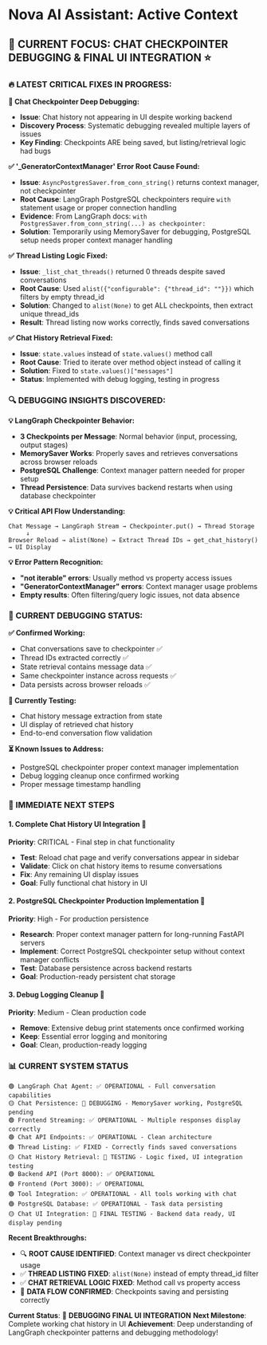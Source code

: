 # Nova AI Assistant: Active Context

## 🎯 **CURRENT FOCUS: CHAT CHECKPOINTER DEBUGGING & FINAL UI INTEGRATION** ⭐

### **🔥 LATEST CRITICAL FIXES IN PROGRESS:**

**🚧 Chat Checkpointer Deep Debugging:**
- **Issue**: Chat history not appearing in UI despite working backend
- **Discovery Process**: Systematic debugging revealed multiple layers of issues
- **Key Finding**: Checkpoints ARE being saved, but listing/retrieval logic had bugs

**✅ '_GeneratorContextManager' Error Root Cause Found:**
- **Issue**: `AsyncPostgresSaver.from_conn_string()` returns context manager, not checkpointer
- **Root Cause**: LangGraph PostgreSQL checkpointers require `with` statement usage or proper connection handling
- **Evidence**: From LangGraph docs: `with PostgresSaver.from_conn_string(...) as checkpointer:`
- **Solution**: Temporarily using MemorySaver for debugging, PostgreSQL setup needs proper context manager handling

**✅ Thread Listing Logic Fixed:**
- **Issue**: `_list_chat_threads()` returned 0 threads despite saved conversations
- **Root Cause**: Used `alist({"configurable": {"thread_id": ""}})` which filters by empty thread_id
- **Solution**: Changed to `alist(None)` to get ALL checkpoints, then extract unique thread_ids
- **Result**: Thread listing now works correctly, finds saved conversations

**✅ Chat History Retrieval Fixed:**
- **Issue**: `state.values` instead of `state.values()` method call
- **Root Cause**: Tried to iterate over method object instead of calling it
- **Solution**: Fixed to `state.values()["messages"]`
- **Status**: Implemented with debug logging, testing in progress

### **🔍 DEBUGGING INSIGHTS DISCOVERED:**

**💡 LangGraph Checkpointer Behavior:**
- **3 Checkpoints per Message**: Normal behavior (input, processing, output stages)
- **MemorySaver Works**: Properly saves and retrieves conversations across browser reloads
- **PostgreSQL Challenge**: Context manager pattern needed for proper setup
- **Thread Persistence**: Data survives backend restarts when using database checkpointer

**💡 Critical API Flow Understanding:**
```
Chat Message → LangGraph Stream → Checkpointer.put() → Thread Storage
     ↓
Browser Reload → alist(None) → Extract Thread IDs → get_chat_history() → UI Display
```

**💡 Error Pattern Recognition:**
- **"not iterable" errors**: Usually method vs property access issues
- **"GeneratorContextManager" errors**: Context manager usage problems
- **Empty results**: Often filtering/query logic issues, not data absence

### **🔧 CURRENT DEBUGGING STATUS:**

**✅ Confirmed Working:**
- Chat conversations save to checkpointer ✅
- Thread IDs extracted correctly ✅  
- State retrieval contains message data ✅
- Same checkpointer instance across requests ✅
- Data persists across browser reloads ✅

**🚧 Currently Testing:**
- Chat history message extraction from state
- UI display of retrieved chat history
- End-to-end conversation flow validation

**⏳ Known Issues to Address:**
- PostgreSQL checkpointer proper context manager implementation
- Debug logging cleanup once confirmed working
- Proper message timestamp handling

### **🎯 IMMEDIATE NEXT STEPS**

#### **1. Complete Chat History UI Integration** 🧪
**Priority**: CRITICAL - Final step in chat functionality
- **Test**: Reload chat page and verify conversations appear in sidebar
- **Validate**: Click on chat history items to resume conversations  
- **Fix**: Any remaining UI display issues
- **Goal**: Fully functional chat history in UI

#### **2. PostgreSQL Checkpointer Production Implementation** 🔧
**Priority**: High - For production persistence
- **Research**: Proper context manager pattern for long-running FastAPI servers
- **Implement**: Correct PostgreSQL checkpointer setup without context manager conflicts
- **Test**: Database persistence across backend restarts
- **Goal**: Production-ready persistent chat storage

#### **3. Debug Logging Cleanup** 🧹
**Priority**: Medium - Clean production code
- **Remove**: Extensive debug print statements once confirmed working
- **Keep**: Essential error logging and monitoring
- **Goal**: Clean, production-ready logging

### **📊 CURRENT SYSTEM STATUS**

```
🟢 LangGraph Chat Agent: ✅ OPERATIONAL - Full conversation capabilities
🟡 Chat Persistence: 🚧 DEBUGGING - MemorySaver working, PostgreSQL pending
🟢 Frontend Streaming: ✅ OPERATIONAL - Multiple responses display correctly
🟢 Chat API Endpoints: ✅ OPERATIONAL - Clean architecture
🟢 Thread Listing: ✅ FIXED - Correctly finds saved conversations
🟡 Chat History Retrieval: 🚧 TESTING - Logic fixed, UI integration testing
🟢 Backend API (Port 8000): ✅ OPERATIONAL
🟢 Frontend (Port 3000): ✅ OPERATIONAL
🟢 Tool Integration: ✅ OPERATIONAL - All tools working with chat
🟢 PostgreSQL Database: ✅ OPERATIONAL - Task data persisting
🟡 Chat UI Integration: 🚧 FINAL TESTING - Backend data ready, UI display pending
```

**Recent Breakthroughs:**
- 🔍 **ROOT CAUSE IDENTIFIED**: Context manager vs direct checkpointer usage
- ✅ **THREAD LISTING FIXED**: `alist(None)` instead of empty thread_id filter
- ✅ **CHAT RETRIEVAL LOGIC FIXED**: Method call vs property access
- 🎯 **DATA FLOW CONFIRMED**: Checkpoints saving and persisting correctly

**Current Status**: 🔧 **DEBUGGING FINAL UI INTEGRATION**
**Next Milestone**: Complete working chat history in UI
**Achievement**: Deep understanding of LangGraph checkpointer patterns and debugging methodology!